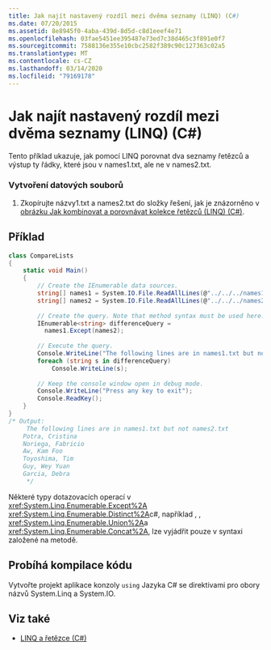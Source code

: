 ```yaml
---
title: Jak najít nastavený rozdíl mezi dvěma seznamy (LINQ) (C#)
ms.date: 07/20/2015
ms.assetid: 8e8945f0-4aba-439d-8d5d-c8d1eeef4e71
ms.openlocfilehash: 03fae5451ee395487e73ed7c38d465c3f891e0f7
ms.sourcegitcommit: 7588136e355e10cbc2582f389c90c127363c02a5
ms.translationtype: MT
ms.contentlocale: cs-CZ
ms.lasthandoff: 03/14/2020
ms.locfileid: "79169178"
---
```

# <a name="how-to-find-the-set-difference-between-two-lists-linq-c"></a>Jak najít nastavený rozdíl mezi dvěma seznamy (LINQ) (C#)
Tento příklad ukazuje, jak pomocí LINQ porovnat dva seznamy řetězců a výstup ty řádky, které jsou v names1.txt, ale ne v names2.txt.  
  
### <a name="to-create-the-data-files"></a>Vytvoření datových souborů  
  
1. Zkopírujte názvy1.txt a names2.txt do složky řešení, jak je znázorněno v [obrázku Jak kombinovat a porovnávat kolekce řetězců (LINQ) (C#)](./how-to-combine-and-compare-string-collections-linq.md).  
  
## <a name="example"></a>Příklad  
  
```csharp  
class CompareLists  
{
    static void Main()  
    {  
        // Create the IEnumerable data sources.  
        string[] names1 = System.IO.File.ReadAllLines(@"../../../names1.txt");  
        string[] names2 = System.IO.File.ReadAllLines(@"../../../names2.txt");  
  
        // Create the query. Note that method syntax must be used here.  
        IEnumerable<string> differenceQuery =  
          names1.Except(names2);  
  
        // Execute the query.  
        Console.WriteLine("The following lines are in names1.txt but not names2.txt");  
        foreach (string s in differenceQuery)  
            Console.WriteLine(s);  
  
        // Keep the console window open in debug mode.  
        Console.WriteLine("Press any key to exit");  
        Console.ReadKey();  
    }  
}  
/* Output:  
     The following lines are in names1.txt but not names2.txt  
    Potra, Cristina  
    Noriega, Fabricio  
    Aw, Kam Foo  
    Toyoshima, Tim  
    Guy, Wey Yuan  
    Garcia, Debra  
     */  
```  
  
 Některé typy dotazovacích operací v <xref:System.Linq.Enumerable.Except%2A> <xref:System.Linq.Enumerable.Distinct%2A>c#, například , , <xref:System.Linq.Enumerable.Union%2A>a <xref:System.Linq.Enumerable.Concat%2A>, lze vyjádřit pouze v syntaxi založené na metodě.  
  
## <a name="compiling-the-code"></a>Probíhá kompilace kódu  
 Vytvořte projekt aplikace konzoly `using` Jazyka C# se direktivami pro obory názvů System.Linq a System.IO.  
  
## <a name="see-also"></a>Viz také

- [LINQ a řetězce (C#)](./linq-and-strings.md)
